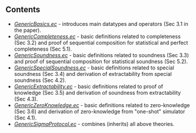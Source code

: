 ## Contents

- *[GenericBasics.ec](GenericBasics.ec)* - introduces main datatypes and operators (Sec 3.1 in the paper). 
- *[GenericCompleteness.ec](GenericCompleteness.ec)* - basic definitions related to completeness (Sec 3.2) and proof of sequential composition for statistical and perfect completeness (Sec 5.1).
- *[GenericSoundness.ec](GenericSoundness.ec)* - basic definitions related to soundness (Sec 3.3) and proof of sequential composition for statistical soundness (Sec 5.2).
- *[GenericSpecialSoundness.ec](GenericSpecialSoundness.ec)* - basic definitions related to special soundness (Sec 3.4) and derivation of extractability from special soundness (Sec 4.2). 
- *[GenericExtractability.ec](GenericExtractability.ec)* - basic definitions related to proof of knowledge (Sec 3.5) and derivation of soundness from extractability (Sec 4.3).
- *[GenericZeroKnowledge.ec](GenericZeroKnowledge.ec)* - basic definitions related to zero-knowledge (Sec 3.6) and derivation of zero-knowledge from "one-shot" simulator (Sec 4.1).
- *[GenericSigmaProtocol.ec](GenericSigmaProtocol.ec)* - combines (inherits) all above theories.
